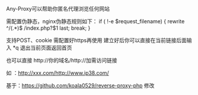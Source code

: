 Any-Proxy可以帮助你匿名代理浏览任何网站

需配置伪静态，nginx伪静态规则如下：
if ( !-e $request_filename) {
       rewrite ^/(.*)$ /index.php?$1 last;
       break;
}

支持POST、cookie
需配置好https再使用
建立好后你可以直接在当前链接后面输入 *q 退出当前页面返回首页

也可以直接 http://你的域名/http://加需访问链接

如 ：http://xxx.com/http://www.ip38.com/



基于：https://github.com/koala0529/reverse-proxy-php 修改
